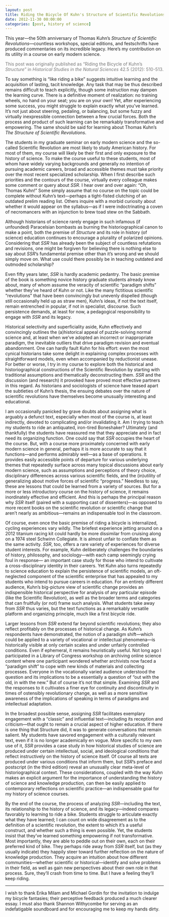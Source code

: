 ```yaml
--- 
layout: post 
title: Riding the Bicycle Of Kuhn's Structure of Scientific Revolutions
date: 2012-11-30 00:00:00
categories: [post, history of science]
---
```


This year&#8212;the 50th anniversary of Thomas Kuhn&#8217;s _Structure of Scientific Revolutions_&#8212;countless workshops, special editions, and festschrifts have produced commentaries on its incredible legacy. Here&#8217;s my contribution on its utility in a course on early modern science.

<span style="color: #777777;">This post was originally published as &#8220;Riding the Bicycle of Kuhn&#8217;s _Structure_&#8221; in _Historical Studies in the Natural Sciences_ 42.5 (2012): 510-513.</span>

To say something is “like riding a bike” suggests intuitive learning and the acquisition of lasting, tacit knowledge. Any task that may be thus described remains difficult to teach explicitly, though some instruction may dampen the learning curve. There is a definitive moment of realization: no training wheels, no hand on your seat; you are on your own! Yet, after experiencing some success, you might struggle to explain exactly what you’ve learned. It’s not just about steering, pedaling, or balancing, but some fuzzy and virtually inexpressible connection between a few crucial forces. Both the process and product of such learning can be remarkably transformative and empowering. The same should be said for learning about Thomas Kuhn’s _The Structure of Scientific Revolutions_.

The students in my graduate seminar on early modern science and the so-called Scientific Revolution are most likely to study American history. For most of them, my course will likely be their first and only exposure to the history of science. To make the course useful to these students, most of whom have widely varying backgrounds and generally no intention of pursuing academic careers, broad and accessible themes must take priority over the most recent specialized scholarship. When I first describe such priorities and the contours of the course, virtually every colleague makes some comment or query about _SSR_. I hear over and over again: “Oh, Thomas Kuhn!” Some simply assume that no course on the topic could be complete without Kuhn’s text&#8212;perhaps a tight-fisted clutching of an outdated prelim reading list. Others inquire with a morbid curiosity about whether it would appear on the syllabus&#8212;as if I were indoctrinating a coven of necromancers with an injunction to brew toad stew on the Sabbath.

Although historians of science rarely engage in such infamous (if unfounded) Paracelsian bombasts as burning the historiographical canon to make a point, both the premise of _Structure_ and its role in history (of science) education continues to encourage a plurality of polarized opinions. Considering that _SSR_ has already been the subject of countless refutations and revisions, one might be forgiven for believing there is nothing else to say about _SSR_’s fundamental premise other than it’s wrong and we should simply move on. What use could there possibly be in teaching outdated and outmoded scholarship?

Even fifty years later, _SSR_ is hardly academic pedantry. The basic premise of the book is something novice history graduate students already know about, many of whom assume the veracity of scientific “paradigm shifts” whether they’ve heard of Kuhn or not. Like the many fictitious scientific “revolutions” that have been convincingly but unevenly dispelled (though still occasionally held up as straw men), Kuhn’s ideas, if not the text itself, remain entrenched in popular, if not in specialist, discourse. Such persistence demands, at least for now, a pedagogical responsibility to engage with _SSR_ and its legacy.

Historical selectivity and superficiality aside, Kuhn effectively and convincingly outlines the (a)historical appeal of puzzle-solving normal science and, at least when we’ve adopted an incorrect or inappropriate paradigm, the inevitable outliers that drive paradigm revision and eventual abandonment. One can hardly fault Kuhn for his effort: even the most cynical historians take some delight in explaining complex processes with straightforward models, even when accompanied by reductionist unease. For better or worse, I try in my course to explore both the historical and historiographical constructions of the Scientific Revolution by starting with traditional assumptions and thematically deconstructing them. _SSR_ and the discussion (and research) it provoked have proved most effective partners in this regard. As historians and sociologists of science have teased apart the subtleties of Kuhn’s thesis, the ensuing debates over the nature of scientific revolutions have themselves become unusually interesting and educational.

I am occasionally panicked by grave doubts about assigning what is arguably a defunct text, especially when most of the course is, at least indirectly, devoted to complicating and/or invalidating it. Am I trying to teach my students to ride an antiquated, iron-tired Boneshaker? Ultimately (and thankfully) the students have reassured me that they appreciate and in fact need its organizing function. One could say that _SSR_ occupies the heart of the course. But, with a course more proximately concerned with early modern science in general, perhaps it is more accurate to say that it functions&#8212;and performs admirably well&#8212;as a base of operations. It provides easily accessible points of departure for various underlying themes that repeatedly surface across many topical discussions about early modern science, such as assumptions and perceptions of theory choice, disciplinary differences across various scientific fields, and the (in)utility of generalizing about motive forces of scientific “progress.” Needless to say, these are lessons that could be learned from a variety of sources. But for a more or less introductory course on the history of science, it remains inordinately effective and efficient. And this is perhaps the principal reason why _SSR_ itself (paired with a supporting cast of dissenters)&#8212;as opposed to more recent books on the scientific revolution or scientific change that aren’t nearly as ambitious&#8212;remains an indispensable tool in the classroom.

Of course, even once the basic premise of riding a bicycle is internalized, cycling experiences vary wildly. The briefest experience jetting around on a 2012 titanium racing kit could hardly be more dissimilar from cruising along on a 1974 steel Schwinn Collegiate. It is almost unfair to conflate them as the same activity. _SSR_, too, offers a rare variety of experiences for diverse student interests. For example, Kuhn deliberately challenges the boundaries of history, philosophy, and sociology&#8212;with each camp seemingly crying foul in response— an important case study for those who intend to cultivate a cross-disciplinary identity in their careers. Yet Kuhn also turns repeatedly to science education to explain the persistence of scientific models, an oft-neglected component of the scientific enterprise that has appealed to my students who intend to pursue careers in education. For an entirely different audience, Kuhn’s big-picture view of scientific change provides an indispensible historical perspective for analysis of any particular episode (like the Scientific Revolution), as well as the broader terms and categories that can fruitfully (or not) frame such analysis. What students take away from _SSR_ thus varies, but the text functions as a remarkably versatile platform and organizing principle, much like a first bicycle ride.

Larger lessons from _SSR_ extend far beyond scientific revolutions; they also reflect profitably on the processes of historical change. As Kuhn’s respondents have demonstrated, the notion of a paradigm shift&#8212;which could be applied to a variety of vocational or intellectual phenomena&#8212;is historically visible at only certain scales and under unfairly controlled conditions. Even if ephemeral, it remains heuristically useful. Not long ago I participated in a Library of Congress workshop on archiving online science content where one participant wondered whether archivists now faced a “paradigm shift” to cope with new kinds of materials and collecting processes. Everyone in the vocationally varied audience understood the question and its implications to be a essentially a question of “out with the old, in with the new.” But of course it’s not that simple. Examining _SSR_ and the responses to it cultivates a finer eye for continuity and discontinuity in times of ostensibly revolutionary change, as well as a more sensitive awareness of the implications of speaking in terms of paradigms and intellectual adaptation.

In the broadest possible sense, assigning _SSR_ facilitates exemplary engagement with a “classic” and influential text&#8212;including its reception and criticism&#8212;that ought to remain a crucial aspect of higher education. If there is one thing that Structure did, it was to generate conversations that remain salient. My students have savored engagement with a culturally relevant text, even if it is no longer academically en vogue. More specific to my own use of it, _SSR_ provides a case study in how historical studies of science are produced under certain intellectual, social, and ideological conditions that reflect instructively on the history of science itself. Of course all texts are produced under various conditions that inform them, but _SSR_’s preface and postscript (in the third edition) reveal an unusually clear meta-level of historiographical context. These considerations, coupled with the way Kuhn makes an explicit argument for the importance of understanding the history of science and knowledge production, can then be easily applied to contemporary reflections on scientific practice&#8212;an indispensable goal for my history of science courses.

By the end of the course, the process of analyzing _SSR_&#8212;including the text, its relationship to the history of science, and its legacy&#8212;indeed compares favorably to learning to ride a bike. Students struggle to articulate exactly what they have learned; I can count on wide disagreement as to the definition of a scientific revolution, the extent to which it&#8217;s a useful construct, and whether such a thing is even possible. Yet, the students insist that they’ve learned something empowering if not transformative. Most importantly, they are able to peddle out on their own, each on their preferred kind of bike. They perhaps ride away from _SSR_ itself, but (as they usually indicate) they happily steer toward further reflection on the nature of knowledge production. They acquire an intuition about how different communities&#8212;whether scientific or historical&#8212;identify and solve problems in their field, as well as gain new perspectives about their own role in that process. Sure, they’ll crash from time to time. But I have a feeling they’ll keep riding.

* * *

I wish to thank Erika Milam and Michael Gordin for the invitation to indulge my bicycle fantasies; their perceptive feedback produced a much clearer essay. I must also thank Shannon Withycombe for serving as an indefatigable soundboard and for encouraging me to keep my hands dirty.